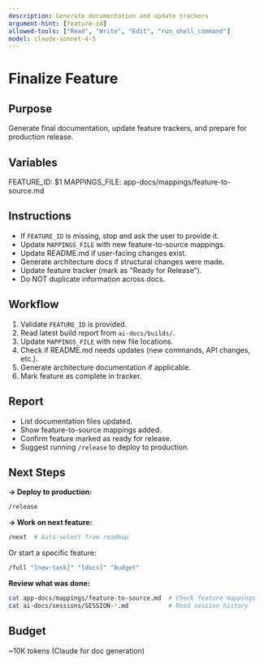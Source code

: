 ```yaml
---
description: Generate documentation and update trackers
argument-hint: [feature-id]
allowed-tools: ["Read", "Write", "Edit", "run_shell_command"]
model: claude-sonnet-4-5
---
```


# Finalize Feature

## Purpose
Generate final documentation, update feature trackers, and prepare for production release.

## Variables
FEATURE_ID: $1
MAPPINGS_FILE: app-docs/mappings/feature-to-source.md

## Instructions
- If `FEATURE_ID` is missing, stop and ask the user to provide it.
- Update `MAPPINGS_FILE` with new feature-to-source mappings.
- Update README.md if user-facing changes exist.
- Generate architecture docs if structural changes were made.
- Update feature tracker (mark as "Ready for Release").
- Do NOT duplicate information across docs.

## Workflow
1. Validate `FEATURE_ID` is provided.
2. Read latest build report from `ai-docs/builds/`.
3. Update `MAPPINGS_FILE` with new file locations.
4. Check if README.md needs updates (new commands, API changes, etc.).
5. Generate architecture documentation if applicable.
6. Mark feature as complete in tracker.

## Report
- List documentation files updated.
- Show feature-to-source mappings added.
- Confirm feature marked as ready for release.
- Suggest running `/release` to deploy to production.

## Next Steps

**→ Deploy to production:**
```bash
/release
```

**→ Work on next feature:**
```bash
/next  # Auto-select from roadmap
```

Or start a specific feature:
```bash
/full "[new-task]" "[docs]" "budget"
```

**Review what was done:**
```bash
cat app-docs/mappings/feature-to-source.md  # Check feature mappings
cat ai-docs/sessions/SESSION-*.md           # Read session history
```

## Budget
~10K tokens (Claude for doc generation)

